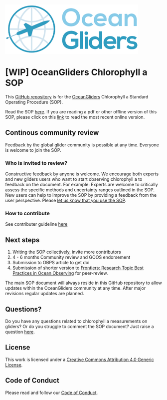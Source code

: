 ![oceangliders](images/logo-ocean-gliders.png)

# [WIP] OceanGliders Chlorophyll a SOP

This [GitHub repository](https://github.com/OceanGlidersCommunity/Chla_SOP) is for the [OceanGliders](https://www.oceangliders.org) Chlorophyll a Standard Operating Procedure (SOP).

Read the SOP [here](https://oceangliderscommunity.github.io/Chla_SOP/sections/authors_SOP_development_process.html). 
If you are reading a pdf or other offline version of this SOP, please click on this [link](https://oceangliderscommunity.github.io/Chla_SOP/sections/authors_SOP_development_process.html) to read the most recent online version.

## Continous community review
Feedback by the global glider community is possible at any time. 
Everyone is welcome to join the SOP.

### Who is invited to review?
Constructive feedback by anyone is welcome. 
We encourage both experts and new gliders users who want to start observing chlorophyll a to feedback on the document. 
For example: Experts are welcome to critically assess the specific methods and uncertainty ranges outlined in the SOP. 
New users can help to improve the SOP by providing a feedback from the user perspective. 
Please [let us know that you use the SOP](https://github.com/OceanGlidersCommunity/Chla_SOP/discussions).

### How to contribute
See contributer guideline [here](https://github.com/OceanGlidersCommunity/Oxygen_SOP/blob/main/CONTRIBUTING.md)

## Next steps
1) Writing the SOP collectively, invite more contributors 
2) 4 - 6 months Community review and GOOS endorsement
3) Submission to OBPS article to get doi
4) Submission of shorter version to [Frontiers: Research Topic Best Practices in Ocean Observing](https://www.frontiersin.org/research-topics/7173/best-practices-in-ocean-observing) for peer-review.

The main SOP document will always reside in this GitHub repository to allow updates within the OceanGliders community at any time. 
After major revisions regular updates are planned.

## Questions?
Do you have any questions related to chlorophyll a measurements on gliders?
Or do you struggle to comment the SOP document? 
Just raise a question [here](https://github.com/OceanGlidersCommunity/Chla_SOP/discussions).

## License
This work is licensed under a [Creative Commons Attribution 4.0 Generic License](https://creativecommons.org/licenses/by/4.0/).

## Code of Conduct
Please read and follow our [Code of Conduct](https://github.com/OceanGlidersCommunity/OceanGliders/blob/main/CODE_OF_CONDUCT.md).

